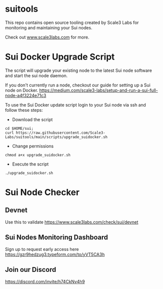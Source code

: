 # suitools

This repo contains open source tooling created by Scale3 Labs for monitoring and maintaining your Sui nodes. 

Check out www.scale3labs.com for more. 

# Sui Docker Upgrade Script

The script will upgrade your existing node to the latest Sui node software and start the sui node daemon.

If you don't currently run a node, checkout our guide for setting up a Sui node on Docker. https://medium.com/scale3-labs/setup-and-run-a-sui-full-node-a4f3224e71c3

To use the Sui Docker update script login to your Sui node via ssh and follow these steps:

- Download the script

```script
cd $HOME/sui;
curl https://raw.githubusercontent.com/Scale3-Labs/suitools/main/scripts/upgrade_suidocker.sh 
```

- Change permissions
```
chmod a+x upgrade_suidocker.sh
```
- Execute the script
```
./upgrade_suidocker.sh
```

# Sui Node Checker
## Devnet 
Use this to validate
https://www.scale3labs.com/check/sui/devnet

## Sui Nodes Monitoring Dashboard
Sign up to request early access here https://gzr9hedzug3.typeform.com/to/yVT5CA3h

## Join our Discord 
https://discord.com/invite/h74CkNv4h9
